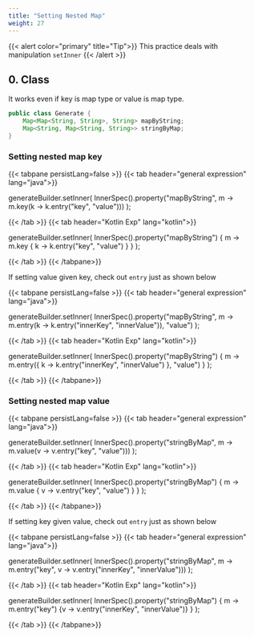 ```yaml
---
title: "Setting Nested Map"
weight: 27
---
```


{{< alert color="primary" title="Tip">}}
This practice deals with manipulation `setInner`
{{< /alert >}}

## 0. Class
It works even if key is map type or value is map type.

```java
public class Generate {
	Map<Map<String, String>, String> mapByString;
	Map<String, Map<String, String>> stringByMap;
}
```

### Setting nested map key
{{< tabpane persistLang=false >}}
{{< tab header="general expression" lang="java">}}

generateBuilder.setInner(
    InnerSpec().property("mapByString", m -> m.key(k -> k.entry("key", "value")))
);

{{< /tab >}}
{{< tab header="Kotlin Exp" lang="kotlin">}}

generateBuilder.setInner(
    InnerSpec().property("mapByString") { m -> m.key { k -> k.entry("key", "value") } }
);

{{< /tab >}}
{{< /tabpane>}}

If setting value given key, check out `entry` just as shown below

{{< tabpane persistLang=false >}}
{{< tab header="general expression" lang="java">}}

generateBuilder.setInner(
    InnerSpec().property("mapByString", m -> m.entry(k -> k.entry("innerKey", "innerValue")), "value")
);

{{< /tab >}}
{{< tab header="Kotlin Exp" lang="kotlin">}}

generateBuilder.setInner(
    InnerSpec().property("mapByString") { m -> m.entry({ k -> k.entry("innerKey", "innerValue") }, "value") }
);

{{< /tab >}}
{{< /tabpane>}}

### Setting nested map value
{{< tabpane persistLang=false >}}
{{< tab header="general expression" lang="java">}}

generateBuilder.setInner(
    InnerSpec().property("stringByMap", m -> m.value(v -> v.entry("key", "value")))
);

{{< /tab >}}
{{< tab header="Kotlin Exp" lang="kotlin">}}

generateBuilder.setInner(
    InnerSpec().property("stringByMap") { m -> m.value { v -> v.entry("key", "value") } }
);

{{< /tab >}}
{{< /tabpane>}}

If setting key given value, check out `entry` just as shown below

{{< tabpane persistLang=false >}}
{{< tab header="general expression" lang="java">}}

generateBuilder.setInner(
    InnerSpec().property("stringByMap", m -> m.entry("key", v -> v.entry("innerKey", "innerValue")))
);

{{< /tab >}}
{{< tab header="Kotlin Exp" lang="kotlin">}}

generateBuilder.setInner(
    InnerSpec().property("stringByMap") { m -> m.entry("key") {v -> v.entry("innerKey", "innerValue")} }
);

{{< /tab >}}
{{< /tabpane>}}
